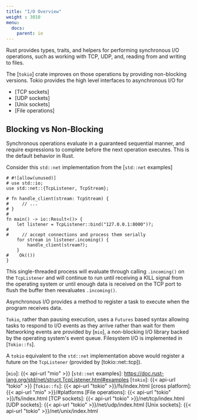 ```yaml
---
title: "I/O Overview"
weight : 3010
menu:
  docs:
    parent: io
---
```


Rust provides types, traits, and helpers for performing synchronous I/O
operations, such as working with TCP, UDP, and, reading from and writing to
files.

The [`tokio`] crate improves on those operations by providing non-blocking
versions.  Tokio provides the high level interfaces to asynchronous I/O for

* [TCP sockets]
* [UDP sockets]
* [Unix sockets]
* [File operations]

## Blocking vs Non-Blocking

Synchronous operations evaluate in a guaranteed sequential manner, and require
expressions to complete before the next operation executes.  This is the
default behavior in Rust.  

Consider this `std::net` implementation from the [`std::net` examples]

```rust,no_run
# #![allow(unused)]
# use std::io;
use std::net::{TcpListener, TcpStream};

# fn handle_client(stream: TcpStream) {
#     // ...
# }
#
fn main() -> io::Result<()> {
    let listener = TcpListener::bind("127.0.0.1:8000")?;
#
#     // accept connections and process them serially
    for stream in listener.incoming() {
        handle_client(stream?);
    }
#    Ok(())
}
```

This single-threaded process will evaluate through calling `.incoming()` on
the `TcpListener` and will continue to run until receiving a KILL signal from
the operating system or until enough data is received on the TCP port to flush
the buffer then reevaluates `.incoming()`.

Asynchronous I/O provides a method to register a task to execute when the
program receives data.   

`Tokio`, rather than pausing execution, uses a `Futures` based syntax allowing
tasks to respond to I/O events as they arrive rather than wait for them
Networking events are provided by [`mio`], a non-blocking I/O library backed by
the operating system's event queue.  Filesystem I/O is implemented in
[`Tokio::fs`].

A `tokio` equivalent to the `std::net` implementation above would register a
future on the `TcpListener` (provided by [tokio::net::tcp]).

[`mio`]: {{< api-url "mio" >}}
[`std::net` examples]: https://doc.rust-lang.org/std/net/struct.TcpListener.html#examples
[`tokio`]: {{< api-url "tokio" >}}
[`Tokio::fs`]: {{< api-url "tokio" >}}/fs/index.html
[cross platform]: {{< api-url "mio" >}}/#platforms
[File operations]: {{< api-url "tokio" >}}/fs/index.html
[TCP sockets]: {{< api-url "tokio" >}}/net/tcp/index.html
[UDP sockets]: {{< api-url "tokio" >}}/net/udp/index.html
[Unix sockets]: {{< api-url "tokio" >}}/net/unix/index.html
